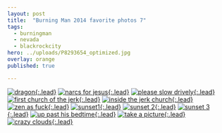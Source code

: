 ```yaml
---
layout: post
title:  "Burning Man 2014 favorite photos 7"
tags:
  - burningman
  - nevada
  - blackrockcity
hero: ../uploads/P8293654_optimized.jpg
overlay: orange
published: true

---
```


[![dragon](../uploads/P8293654_optimized.jpg){:.lead}](../uploads/P8293654.jpg)
[![narcs for jesus](../uploads/P8293657_optimized.jpg){:.lead}](../uploads/P8293657.jpg)
[![please slow drively](../uploads/P8293669_optimized.jpg){:.lead}](../uploads/P8293669.jpg)
[![first church of the jerk](../uploads/P8293676_optimized.jpg){:.lead}](../uploads/P8293676.jpg)
[![inside the jerk church](../uploads/P8293679_optimized.jpg){:.lead}](../uploads/P8293679.jpg)
[![zen as fuck](../uploads/P8293680_optimized.jpg){:.lead}](../uploads/P8293680.jpg)
[![sunset1](../uploads/P8293704_optimized.jpg){:.lead}](../uploads/P8293704.jpg)
[![sunset 2](../uploads/P8293705_optimized.jpg){:.lead}](../uploads/P8293705.jpg)
[![sunset 3](../uploads/P8293706_optimized.jpg){:.lead}](../uploads/P8293706.jpg)
[![up past his bedtime](../uploads/P8303734_optimized.jpg){:.lead}](../uploads/P8303734.jpg)
[![take a picture](../uploads/P8303743_optimized.jpg){:.lead}](../uploads/P8303743.jpg)
[![crazy clouds](../uploads/P8303746_optimized.jpg){:.lead}](../uploads/P8303746.jpg)

